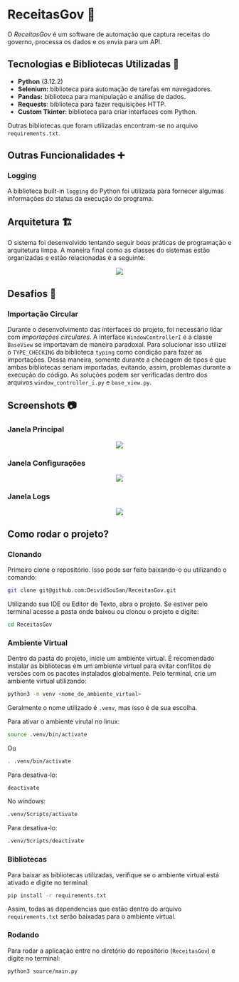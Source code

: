# ReceitasGov 🧾

O *ReceitasGov* é um software de automação que captura receitas do governo, processa os dados e os envia para um API.

## Tecnologias e Bibliotecas Utilizadas 📝
- **Python** (3.12.2)
- **Selenium:** biblioteca para automação de tarefas em navegadores.
- **Pandas:** biblioteca para manipulação e análise de dados.
- **Requests**: biblioteca para fazer requisições HTTP.
- **Custom Tkinter**: biblioteca para criar interfaces com Python.

Outras bibliotecas que foram utilizadas encontram-se no arquivo `requirements.txt`.

## Outras Funcionalidades ➕
### Logging
A biblioteca built-in `logging` do Python foi utilizada para fornecer algumas informações do status da execução do programa.

## Arquitetura 🏗
O sistema foi desenvolvido tentando seguir boas práticas de programação e arquitetura limpa. A maneira final como as classes do sistemas estão organizadas e estão relacionadas é a seguinte:

<div align="center">
  <img src="https://github.com/user-attachments/assets/4a15ab22-e56f-4b3f-ac28-f52adb104687"/>
</div>

## Desafios 🥊
### Importação Circular
Durante o desenvolvimento das interfaces do projeto, foi necessário lidar com *importações circulares*. A interface `WindowControllerI` e a classe `BaseView` se importavam de maneira paradoxal. Para solucionar isso utilizei o `TYPE_CHECKING` da biblioteca `typing` como condição para fazer as importações. Dessa maneira, somente durante a checagem de tipos é que ambas bibliotecas seriam importadas, evitando, assim, problemas durante a execução do código. As soluções podem ser verificadas dentro dos arquivos `window_controller_i.py` e `base_view.py`.

## Screenshots 📷
### Janela Principal
<div align="center">
  <img src="https://github.com/user-attachments/assets/cc873038-afeb-4a02-a151-e918750b4242"/>
</div>

### Janela Configurações
<div align="center">
  <img src="https://github.com/user-attachments/assets/f1aaacaa-0282-4d06-b616-c4d23bf944c9"/>
</div>

### Janela Logs
<div align="center">
  <img src="https://github.com/user-attachments/assets/807617f5-4219-4fdd-9c27-c4b7225a3a72"/>
</div>

## Como rodar o projeto?

### Clonando

Primeiro clone o repositório. Isso pode ser feito baixando-o ou utilizando o comando:

```bash
git clone git@github.com:DeividSouSan/ReceitasGov.git
```

Utilizando sua IDE ou Editor de Texto, abra o projeto. Se estiver pelo terminal acesse a pasta onde baixou ou clonou o projeto e digite:

```bash
cd ReceitasGov
```

### Ambiente Virtual

Dentro da pasta do projeto, inicie um ambiente virtual. É recomendado instalar as bibliotecas em um ambiente virtual para evitar conflitos de versões com os pacotes instalados globalmente. Pelo terminal, crie um ambiente virtual utilizando:

```bash
python3 -m venv <nome_do_ambiente_virtual>
```

Geralmente o nome utilizado é `.venv`, mas isso é de sua escolha.

Para ativar o ambiente virutal no linux:

```bash
source .venv/bin/activate
```

Ou

```bash
. .venv/bin/activate
```

Para desativa-lo:

```bash
deactivate
```

No windows:
```bash
.venv/Scripts/activate
```

Para desativa-lo:

```bash
.venv/Scripts/deactivate
```

### Bibliotecas
Para baixar as bibliotecas utilizadas, verifique se o ambiente virtual está ativado e digite no terminal:

```bash
pip install -r requirements.txt
```

Assim, todas as dependencias que estão dentro do arquivo `requirements.txt` serão baixadas para o ambiente virtual.

### Rodando
Para rodar a aplicação entre no diretório do repositório (`ReceitasGov`) e digite no terminal:

```bash
python3 source/main.py
```

